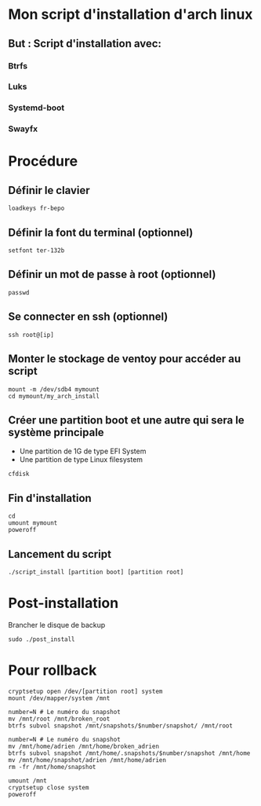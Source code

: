 # Mon script d'installation d'arch linux

## But : Script d'installation avec:
### Btrfs
### Luks
### Systemd-boot
### Swayfx

# Procédure

## Définir le clavier
```
loadkeys fr-bepo
```

## Définir la font du terminal (optionnel)
```
setfont ter-132b
```

## Définir un mot de passe à root (optionnel)
```
passwd
```

## Se connecter en ssh (optionnel)
```
ssh root@[ip]
```

## Monter le stockage de ventoy pour accéder au script
```
mount -m /dev/sdb4 mymount
cd mymount/my_arch_install
```

## Créer une partition boot et une autre qui sera le système principale
- Une partition de 1G de type EFI System
- Une partition de type Linux filesystem
```
cfdisk
```

## Fin d'installation
```
cd
umount mymount
poweroff
```

## Lancement du script
```
./script_install [partition boot] [partition root]
```

# Post-installation
Brancher le disque de backup
```
sudo ./post_install
```
# Pour rollback
```
cryptsetup open /dev/[partition root] system
mount /dev/mapper/system /mnt

number=N # Le numéro du snapshot
mv /mnt/root /mnt/broken_root
btrfs subvol snapshot /mnt/snapshots/$number/snapshot/ /mnt/root

number=N # Le numéro du snapshot
mv /mnt/home/adrien /mnt/home/broken_adrien
btrfs subvol snapshot /mnt/home/.snapshots/$number/snapshot /mnt/home
mv /mnt/home/snapshot/adrien /mnt/home/adrien
rm -fr /mnt/home/snapshot

umount /mnt
cryptsetup close system
poweroff
```
